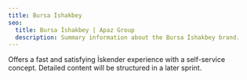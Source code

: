 ```yaml
---
title: Bursa İshakbey
seo:
  title: Bursa İshakbey | Apaz Group
  description: Summary information about the Bursa İshakbey brand.
---
```

Offers a fast and satisfying İskender experience with a self-service concept. Detailed content will be structured in a later sprint.
